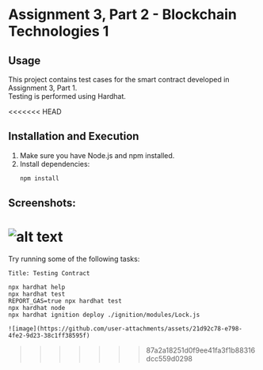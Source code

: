 # Assignment 3, Part 2 - Blockchain Technologies 1

## Usage
This project contains test cases for the smart contract developed in Assignment 3, Part 1.  
Testing is performed using Hardhat.

<<<<<<< HEAD
## Installation and Execution
1. Make sure you have Node.js and npm installed.
2. Install dependencies:
   ```sh
   npm install
## Screenshots:
![alt text](image-1.png)
=======
Try running some of the following tasks:
```
Title: Testing Contract
```

```shell
npx hardhat help
npx hardhat test
REPORT_GAS=true npx hardhat test
npx hardhat node
npx hardhat ignition deploy ./ignition/modules/Lock.js
```
```
![image](https://github.com/user-attachments/assets/21d92c78-e798-4fe2-9d23-38c1ff38595f)
```
>>>>>>> 87a2a18251d0f9ee41fa3f1b88316dcc559d0298
